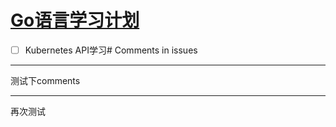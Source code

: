 # [Go语言学习计划](https://github.com/EasonAssassin/blog_with_issues/issues/4)

- [ ] Kubernetes API学习# Comments in issues



---

测试下comments

---

再次测试